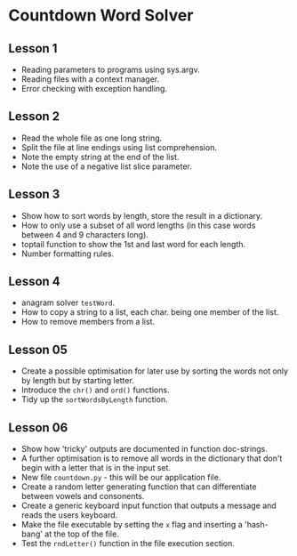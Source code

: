 # Countdown Word Solver

## Lesson 1

* Reading parameters to programs using sys.argv.
* Reading files with a context manager.
* Error checking with exception handling.

## Lesson 2

* Read the whole file as one long string.
* Split the file at line endings using list comprehension.
* Note the empty string at the end of the list.
* Note the use of a negative list slice parameter.

## Lesson 3

* Show how to sort words by length, store the result in a dictionary.
* How to only use a subset of all word lengths (in this case words between 4
  and 9 characters long).
* toptail function to show the 1st and last word for each length.
* Number formatting rules.

## Lesson 4

* anagram solver `testWord`.
* How to copy a string to a list, each char. being one member of the list.
* How to remove members from a list.

## Lesson 05

* Create a possible optimisation for later use by sorting the words not only
  by length but by starting letter.
* Introduce the `chr()` and `ord()` functions.
* Tidy up the `sortWordsByLength` function.

## Lesson 06

* Show how 'tricky' outputs are documented in function doc-strings.
* A further optimisation is to remove all words in the dictionary that don't
  begin with a letter that is in the input set.
* New file `countdown.py` - this will be our application file.
* Create a random letter generating function that can differentiate between
  vowels and consonents.
* Create a generic keyboard input function that outputs a message and reads
  the users keyboard.
* Make the file executable by setting the `x` flag and inserting a
  'hash-bang' at the top of the file.
* Test the `rndLetter()` function in the file execution section.

